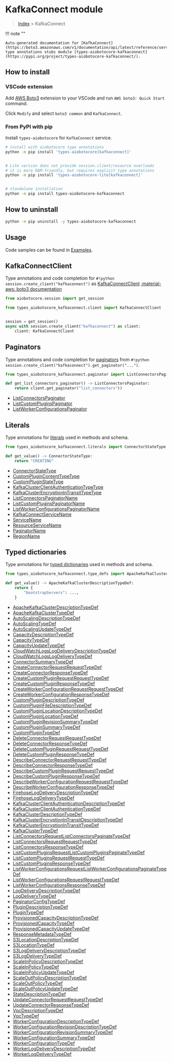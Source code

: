 # KafkaConnect module

> [Index](../README.md) > KafkaConnect


!!! note ""

    Auto-generated documentation for [KafkaConnect](https://boto3.amazonaws.com/v1/documentation/api/latest/reference/services/kafkaconnect.html#KafkaConnect)
    type annotations stubs module [types-aiobotocore-kafkaconnect](https://pypi.org/project/types-aiobotocore-kafkaconnect/).

## How to install

### VSCode extension

Add [AWS Boto3](https://marketplace.visualstudio.com/items?itemName=Boto3typed.boto3-ide)
extension to your VSCode and run `AWS boto3: Quick Start` command.

Click `Modify` and select `boto3 common` and `KafkaConnect`.

### From PyPI with pip

Install `types-aiobotocore` for `KafkaConnect` service.

```bash
# install with aiobotocore type annotations
python -m pip install 'types-aiobotocore[kafkaconnect]'


# Lite version does not provide session.client/resource overloads
# it is more RAM-friendly, but requires explicit type annotations
python -m pip install 'types-aiobotocore-lite[kafkaconnect]'


# standalone installation
python -m pip install types-aiobotocore-kafkaconnect
```



## How to uninstall

```bash
python -m pip uninstall -y types-aiobotocore-kafkaconnect
```

## Usage

Code samples can be found in [Examples](./usage.md).

## KafkaConnectClient

Type annotations and code completion for  `#!python session.create_client("kafkaconnect")` as [KafkaConnectClient](./client.md)
[:material-aws: boto3 documentation](https://boto3.amazonaws.com/v1/documentation/api/latest/reference/services/kafkaconnect.html#KafkaConnect.Client)

```python title="Usage example"
from aiobotocore.session import get_session

from types_aiobotocore_kafkaconnect.client import KafkaConnectClient


session = get_session()
async with session.create_client("kafkaconnect") as client:
    client: KafkaConnectClient
```


## Paginators

Type annotations and code completion for
[paginators](./paginators.md)
from `#!python session.create_client("kafkaconnect").get_paginator("...")`.

```python title="Usage example"
from types_aiobotocore_kafkaconnect.paginator import ListConnectorsPaginator

def get_list_connectors_paginator() -> ListConnectorsPaginator:
    return client.get_paginator("list_connectors"))
```

- [ListConnectorsPaginator](./paginators.md#listconnectorspaginator)
- [ListCustomPluginsPaginator](./paginators.md#listcustompluginspaginator)
- [ListWorkerConfigurationsPaginator](./paginators.md#listworkerconfigurationspaginator)








## Literals

Type annotations for [literals](./literals.md) used in methods and schema.

```python title="Usage example"
from types_aiobotocore_kafkaconnect.literals import ConnectorStateType

def get_value() -> ConnectorStateType:
    return "CREATING"
```

- [ConnectorStateType](./literals.md#connectorstatetype)
- [CustomPluginContentTypeType](./literals.md#customplugincontenttypetype)
- [CustomPluginStateType](./literals.md#custompluginstatetype)
- [KafkaClusterClientAuthenticationTypeType](./literals.md#kafkaclusterclientauthenticationtypetype)
- [KafkaClusterEncryptionInTransitTypeType](./literals.md#kafkaclusterencryptionintransittypetype)
- [ListConnectorsPaginatorName](./literals.md#listconnectorspaginatorname)
- [ListCustomPluginsPaginatorName](./literals.md#listcustompluginspaginatorname)
- [ListWorkerConfigurationsPaginatorName](./literals.md#listworkerconfigurationspaginatorname)
- [KafkaConnectServiceName](./literals.md#kafkaconnectservicename)
- [ServiceName](./literals.md#servicename)
- [ResourceServiceName](./literals.md#resourceservicename)
- [PaginatorName](./literals.md#paginatorname)
- [RegionName](./literals.md#regionname)




## Typed dictionaries

Type annotations for [typed dictionaries](./type_defs.md) used in methods and schema.

```python title="Usage example"
from types_aiobotocore_kafkaconnect.type_defs import ApacheKafkaClusterDescriptionTypeDef

def get_value() -> ApacheKafkaClusterDescriptionTypeDef:
    return {
        "bootstrapServers": ...,
    }
```

- [ApacheKafkaClusterDescriptionTypeDef](./type_defs.md#apachekafkaclusterdescriptiontypedef)
- [ApacheKafkaClusterTypeDef](./type_defs.md#apachekafkaclustertypedef)
- [AutoScalingDescriptionTypeDef](./type_defs.md#autoscalingdescriptiontypedef)
- [AutoScalingTypeDef](./type_defs.md#autoscalingtypedef)
- [AutoScalingUpdateTypeDef](./type_defs.md#autoscalingupdatetypedef)
- [CapacityDescriptionTypeDef](./type_defs.md#capacitydescriptiontypedef)
- [CapacityTypeDef](./type_defs.md#capacitytypedef)
- [CapacityUpdateTypeDef](./type_defs.md#capacityupdatetypedef)
- [CloudWatchLogsLogDeliveryDescriptionTypeDef](./type_defs.md#cloudwatchlogslogdeliverydescriptiontypedef)
- [CloudWatchLogsLogDeliveryTypeDef](./type_defs.md#cloudwatchlogslogdeliverytypedef)
- [ConnectorSummaryTypeDef](./type_defs.md#connectorsummarytypedef)
- [CreateConnectorRequestRequestTypeDef](./type_defs.md#createconnectorrequestrequesttypedef)
- [CreateConnectorResponseTypeDef](./type_defs.md#createconnectorresponsetypedef)
- [CreateCustomPluginRequestRequestTypeDef](./type_defs.md#createcustompluginrequestrequesttypedef)
- [CreateCustomPluginResponseTypeDef](./type_defs.md#createcustompluginresponsetypedef)
- [CreateWorkerConfigurationRequestRequestTypeDef](./type_defs.md#createworkerconfigurationrequestrequesttypedef)
- [CreateWorkerConfigurationResponseTypeDef](./type_defs.md#createworkerconfigurationresponsetypedef)
- [CustomPluginDescriptionTypeDef](./type_defs.md#customplugindescriptiontypedef)
- [CustomPluginFileDescriptionTypeDef](./type_defs.md#custompluginfiledescriptiontypedef)
- [CustomPluginLocationDescriptionTypeDef](./type_defs.md#custompluginlocationdescriptiontypedef)
- [CustomPluginLocationTypeDef](./type_defs.md#custompluginlocationtypedef)
- [CustomPluginRevisionSummaryTypeDef](./type_defs.md#custompluginrevisionsummarytypedef)
- [CustomPluginSummaryTypeDef](./type_defs.md#custompluginsummarytypedef)
- [CustomPluginTypeDef](./type_defs.md#customplugintypedef)
- [DeleteConnectorRequestRequestTypeDef](./type_defs.md#deleteconnectorrequestrequesttypedef)
- [DeleteConnectorResponseTypeDef](./type_defs.md#deleteconnectorresponsetypedef)
- [DeleteCustomPluginRequestRequestTypeDef](./type_defs.md#deletecustompluginrequestrequesttypedef)
- [DeleteCustomPluginResponseTypeDef](./type_defs.md#deletecustompluginresponsetypedef)
- [DescribeConnectorRequestRequestTypeDef](./type_defs.md#describeconnectorrequestrequesttypedef)
- [DescribeConnectorResponseTypeDef](./type_defs.md#describeconnectorresponsetypedef)
- [DescribeCustomPluginRequestRequestTypeDef](./type_defs.md#describecustompluginrequestrequesttypedef)
- [DescribeCustomPluginResponseTypeDef](./type_defs.md#describecustompluginresponsetypedef)
- [DescribeWorkerConfigurationRequestRequestTypeDef](./type_defs.md#describeworkerconfigurationrequestrequesttypedef)
- [DescribeWorkerConfigurationResponseTypeDef](./type_defs.md#describeworkerconfigurationresponsetypedef)
- [FirehoseLogDeliveryDescriptionTypeDef](./type_defs.md#firehoselogdeliverydescriptiontypedef)
- [FirehoseLogDeliveryTypeDef](./type_defs.md#firehoselogdeliverytypedef)
- [KafkaClusterClientAuthenticationDescriptionTypeDef](./type_defs.md#kafkaclusterclientauthenticationdescriptiontypedef)
- [KafkaClusterClientAuthenticationTypeDef](./type_defs.md#kafkaclusterclientauthenticationtypedef)
- [KafkaClusterDescriptionTypeDef](./type_defs.md#kafkaclusterdescriptiontypedef)
- [KafkaClusterEncryptionInTransitDescriptionTypeDef](./type_defs.md#kafkaclusterencryptionintransitdescriptiontypedef)
- [KafkaClusterEncryptionInTransitTypeDef](./type_defs.md#kafkaclusterencryptionintransittypedef)
- [KafkaClusterTypeDef](./type_defs.md#kafkaclustertypedef)
- [ListConnectorsRequestListConnectorsPaginateTypeDef](./type_defs.md#listconnectorsrequestlistconnectorspaginatetypedef)
- [ListConnectorsRequestRequestTypeDef](./type_defs.md#listconnectorsrequestrequesttypedef)
- [ListConnectorsResponseTypeDef](./type_defs.md#listconnectorsresponsetypedef)
- [ListCustomPluginsRequestListCustomPluginsPaginateTypeDef](./type_defs.md#listcustompluginsrequestlistcustompluginspaginatetypedef)
- [ListCustomPluginsRequestRequestTypeDef](./type_defs.md#listcustompluginsrequestrequesttypedef)
- [ListCustomPluginsResponseTypeDef](./type_defs.md#listcustompluginsresponsetypedef)
- [ListWorkerConfigurationsRequestListWorkerConfigurationsPaginateTypeDef](./type_defs.md#listworkerconfigurationsrequestlistworkerconfigurationspaginatetypedef)
- [ListWorkerConfigurationsRequestRequestTypeDef](./type_defs.md#listworkerconfigurationsrequestrequesttypedef)
- [ListWorkerConfigurationsResponseTypeDef](./type_defs.md#listworkerconfigurationsresponsetypedef)
- [LogDeliveryDescriptionTypeDef](./type_defs.md#logdeliverydescriptiontypedef)
- [LogDeliveryTypeDef](./type_defs.md#logdeliverytypedef)
- [PaginatorConfigTypeDef](./type_defs.md#paginatorconfigtypedef)
- [PluginDescriptionTypeDef](./type_defs.md#plugindescriptiontypedef)
- [PluginTypeDef](./type_defs.md#plugintypedef)
- [ProvisionedCapacityDescriptionTypeDef](./type_defs.md#provisionedcapacitydescriptiontypedef)
- [ProvisionedCapacityTypeDef](./type_defs.md#provisionedcapacitytypedef)
- [ProvisionedCapacityUpdateTypeDef](./type_defs.md#provisionedcapacityupdatetypedef)
- [ResponseMetadataTypeDef](./type_defs.md#responsemetadatatypedef)
- [S3LocationDescriptionTypeDef](./type_defs.md#s3locationdescriptiontypedef)
- [S3LocationTypeDef](./type_defs.md#s3locationtypedef)
- [S3LogDeliveryDescriptionTypeDef](./type_defs.md#s3logdeliverydescriptiontypedef)
- [S3LogDeliveryTypeDef](./type_defs.md#s3logdeliverytypedef)
- [ScaleInPolicyDescriptionTypeDef](./type_defs.md#scaleinpolicydescriptiontypedef)
- [ScaleInPolicyTypeDef](./type_defs.md#scaleinpolicytypedef)
- [ScaleInPolicyUpdateTypeDef](./type_defs.md#scaleinpolicyupdatetypedef)
- [ScaleOutPolicyDescriptionTypeDef](./type_defs.md#scaleoutpolicydescriptiontypedef)
- [ScaleOutPolicyTypeDef](./type_defs.md#scaleoutpolicytypedef)
- [ScaleOutPolicyUpdateTypeDef](./type_defs.md#scaleoutpolicyupdatetypedef)
- [StateDescriptionTypeDef](./type_defs.md#statedescriptiontypedef)
- [UpdateConnectorRequestRequestTypeDef](./type_defs.md#updateconnectorrequestrequesttypedef)
- [UpdateConnectorResponseTypeDef](./type_defs.md#updateconnectorresponsetypedef)
- [VpcDescriptionTypeDef](./type_defs.md#vpcdescriptiontypedef)
- [VpcTypeDef](./type_defs.md#vpctypedef)
- [WorkerConfigurationDescriptionTypeDef](./type_defs.md#workerconfigurationdescriptiontypedef)
- [WorkerConfigurationRevisionDescriptionTypeDef](./type_defs.md#workerconfigurationrevisiondescriptiontypedef)
- [WorkerConfigurationRevisionSummaryTypeDef](./type_defs.md#workerconfigurationrevisionsummarytypedef)
- [WorkerConfigurationSummaryTypeDef](./type_defs.md#workerconfigurationsummarytypedef)
- [WorkerConfigurationTypeDef](./type_defs.md#workerconfigurationtypedef)
- [WorkerLogDeliveryDescriptionTypeDef](./type_defs.md#workerlogdeliverydescriptiontypedef)
- [WorkerLogDeliveryTypeDef](./type_defs.md#workerlogdeliverytypedef)

